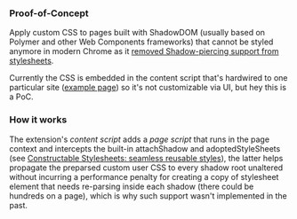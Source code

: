 ### Proof-of-Concept

Apply custom CSS to pages built with ShadowDOM (usually based on Polymer and other Web Components frameworks) that cannot be styled anymore in modern Chrome as it [removed Shadow-piercing support from stylesheets](https://www.chromestatus.com/features#deep).

Currently the CSS is embedded in the content script that's hardwired to one particular site ([example page](https://polymer2-chromium-review.googlesource.com/q/status:open)) so it's not customizable via UI, but hey this is a PoC.

### How it works

The extension's *content script* adds a *page script* that runs in the page context and intercepts the built-in attachShadow and adoptedStyleSheets (see [Constructable Stylesheets: seamless reusable styles](https://developers.google.com/web/updates/2019/02/constructable-stylesheets)), the latter helps propagate the preparsed custom user CSS to every shadow root unaltered without incurring a performance penalty for creating a copy of stylesheet element that needs re-parsing inside each shadow (there could be hundreds on a page), which is why such support wasn't implemented in the past.
